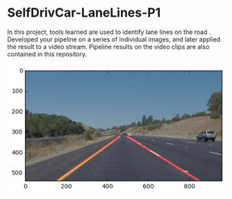 # SelfDrivCar-LaneLines-P1

In this project, tools learned are used to identify lane lines on the road . Developed your pipeline on a series of individual images, and later applied the result to a video stream. Pipeline results on the video clips are also contained in this repository.


![LeNet-5 Architecture](./test_images/solidYellowCurve-copy.jpg)
